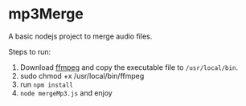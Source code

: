 # mp3Merge

A basic nodejs project to merge audio files.

Steps to run:
1. Download [ffmpeg](http://ffmpeg.org/) and copy the executable file to `/usr/local/bin`.
2. sudo chmod +x /usr/local/bin/ffmpeg
3. run `npm install`
4. `node mergeMp3.js` and enjoy
